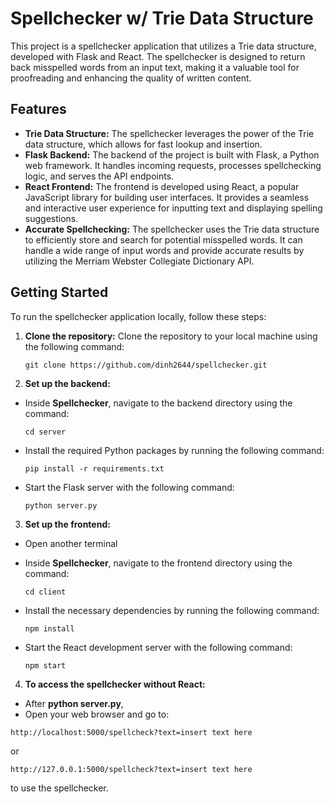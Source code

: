 # Spellchecker w/ Trie Data Structure

This project is a spellchecker application that utilizes a Trie data structure, developed with Flask and React. The spellchecker is designed to return back misspelled words from an input text, making it a valuable tool for proofreading and enhancing the quality of written content.

## Features

- **Trie Data Structure:** The spellchecker leverages the power of the Trie data structure, which allows for fast lookup and insertion.
- **Flask Backend:** The backend of the project is built with Flask, a Python web framework. It handles incoming requests, processes spellchecking logic, and serves the API endpoints.
- **React Frontend:** The frontend is developed using React, a popular JavaScript library for building user interfaces. It provides a seamless and interactive user experience for inputting text and displaying spelling suggestions.
- **Accurate Spellchecking:** The spellchecker uses the Trie data structure to efficiently store and search for potential misspelled words. It can handle a wide range of input words and provide accurate results by utilizing the Merriam Webster Collegiate Dictionary API.

## Getting Started

To run the spellchecker application locally, follow these steps:

1. **Clone the repository:** Clone the repository to your local machine using the following command:

   ```shell
   git clone https://github.com/dinh2644/spellchecker.git

2. **Set up the backend:**

- Inside **Spellchecker**, navigate to the backend directory using the command:

  ```
  cd server
  ```

- Install the required Python packages by running the following command:

  ```
  pip install -r requirements.txt
  ```

- Start the Flask server with the following command:

  ```
  python server.py
  ```

3. **Set up the frontend:**

- Open another terminal
- Inside **Spellchecker**, navigate to the frontend directory using the command:

  ```
  cd client
  ```

- Install the necessary dependencies by running the following command:

  ```
  npm install
  ```

- Start the React development server with the following command:

  ```
  npm start
  ```

4. **To access the spellchecker without React:**

- After **python server.py**,
- Open your web browser and go to:

```
http://localhost:5000/spellcheck?text=insert text here
```

 or

```
http://127.0.0.1:5000/spellcheck?text=insert text here
```

to use the spellchecker.
